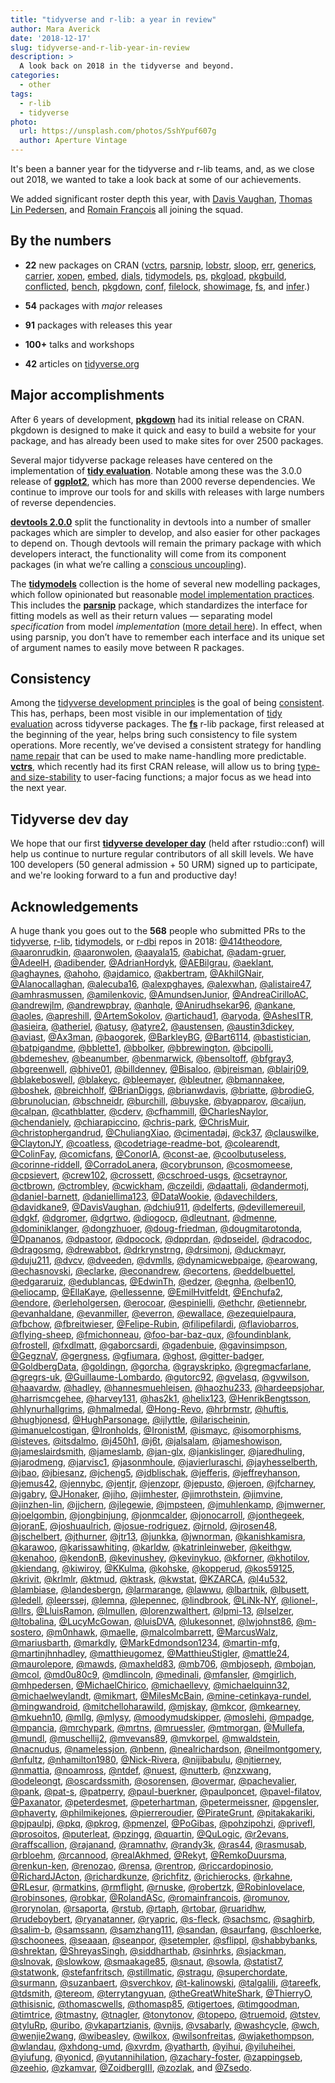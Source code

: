 ```yaml
---
title: "tidyverse and r-lib: a year in review"
author: Mara Averick
date: '2018-12-17'
slug: tidyverse-and-r-lib-year-in-review
description: > 
  A look back on 2018 in the tidyverse and beyond.
categories:
  - other
tags:
  - r-lib
  - tidyverse
photo:
  url: https://unsplash.com/photos/SshYpuf607g
  author: Aperture Vintage
---
```


It's been a banner year for the tidyverse and r-lib teams, and, as we close out 2018, we wanted to take a look back at some of our achievements.

We added significant roster depth this year, with [Davis Vaughan](https://twitter.com/dvaughan32/), [Thomas Lin Pedersen](https://twitter.com/thomasp85/), and [Romain François](https://twitter.com/romain_francois/) all joining the squad.

## By the numbers

* **22** new packages on CRAN ([vctrs](https://github.com/r-lib/vctrs), [parsnip](https://github.com/tidymodels/parsnip), [lobstr](https://github.com/r-lib/lobstr), [sloop](https://github.com/r-lib/sloop), [err](https://github.com/r-lib/err), [generics](https://github.com/r-lib/generics), [carrier](https://github.com/r-lib/carrier), [xopen](https://github.com/r-lib/xopen), [embed](https://github.com/tidymodels/embed), [dials](https://github.com/tidymodels/dials), [tidymodels](https://github.com/tidymodels/tidymodels), [ps](https://github.com/r-lib/ps), [pkgload](https://github.com/r-lib/pkgload), [pkgbuild](https://github.com/r-lib/pkgbuild), [conflicted](https://github.com/r-lib/conflicted), [bench](https://github.com/r-lib/bench), [pkgdown](https://github.com/r-lib/pkgdown), [conf](https://github.com/r-lib/conf), [filelock](https://github.com/r-lib/filelock), [showimage](https://github.com/r-lib/showimage), [fs](https://github.com/r-lib/fs), and [infer](https://github.com/tidymodels/infer).)

* **54** packages with *major* releases

* **91** packages with releases this year

* **100+** talks and workshops

* **42** articles on [tidyverse.org](https://www.tidyverse.org/articles/)

## Major accomplishments

After 6 years of development, [**pkgdown**](https://www.tidyverse.org/articles/2018/05/pkgdown-1-0-0/) had its initial release on CRAN. pkgdown is designed to make it quick and easy to build a website for your package, and has already been used to make sites for over 2500 packages. 

Several major tidyverse package releases have centered on the implementation of [**tidy evaluation**](https://tidyeval.tidyverse.org/). Notable among these was the 3.0.0 release of [**ggplot2**](https://www.tidyverse.org/articles/2018/07/ggplot2-3-0-0/), which has more than 2000 reverse dependencies. We continue to improve our tools for and skills with releases with large numbers of reverse dependencies.

[**devtools 2.0.0**](https://www.tidyverse.org/articles/2018/10/devtools-2-0-0/) split the functionality in devtools into a number of smaller packages which are simpler to develop, and also easier for other packages to depend on. Though devtools will remain the primary package with which developers interact, the functionality will come from its component packages (in what we’re calling a [conscious uncoupling](https://github.com/r-lib/devtools#conscious-uncoupling)).

The [**tidymodels**](https://github.com/tidymodels) collection is the home of several new modelling packages, which follow opinionated but reasonable [model implementation practices](https://tidymodels.github.io/model-implementation-principles/). This includes the [**parsnip**](https://tidymodels.github.io/parsnip/) package, which standardizes the interface for fitting models as well as their return values — separating model *specification* from model *implementation* ([more detail here](https://www.tidyverse.org/articles/2018/11/parsnip-0-0-1/)). In effect, when using parsnip, you don’t have to remember each interface and its unique set of argument names to easily move between R packages.

## Consistency

Among the [tidyverse development principles](https://principles.tidyverse.org) is the goal of being [consistent](https://principles.tidyverse.org/unifying-principles.html#consistent). This has, perhaps, been most visible in our implementation of [tidy evaluation](https://tidyeval.tidyverse.org/) across tidyverse packages. The [**fs**](https://fs.r-lib.org/) r-lib package, first released at the beginning of the year, helps bring such consistency to file system operations. More recently, we’ve devised a consistent strategy for handling [name repair](https://principles.tidyverse.org/names-attribute.html) that can be used to make name-handling more predictable. [**vctrs**](https://vctrs.r-lib.org/), which recently had its first CRAN release, will allow us to bring [type- and size-stability](https://vctrs.r-lib.org/articles/stability.html) to user-facing functions; a major focus as we head into the next year.

## Tidyverse dev day

We hope that our first [**tidyverse developer day**](https://www.tidyverse.org/articles/2018/11/tidyverse-developer-day-2019/) (held after rstudio::conf) will help us continue to nurture regular contributors of all skill levels. We have 100 developers (50 general admission + 50 URM) signed up to participate, and we're looking forward to a fun and productive day!

## Acknowledgements

A huge thank you goes out to the __568__ people who submitted PRs to the [tidyverse](https://github.com/tidyverse/), [r-lib](https://github.com/r-lib/), [tidymodels](https://github.com/tidymodels), or [r-dbi](https://github.com/r-dbi) repos in 2018:
[&#x0040;414theodore](https://github.com/414theodore), [&#x0040;aaronrudkin](https://github.com/aaronrudkin), [&#x0040;aaronwolen](https://github.com/aaronwolen), [&#x0040;aayala15](https://github.com/aayala15), [&#x0040;abichat](https://github.com/abichat), [&#x0040;adam-gruer](https://github.com/adam-gruer), [&#x0040;AdeelH](https://github.com/AdeelH), [&#x0040;adibender](https://github.com/adibender), [&#x0040;AdrianHordyk](https://github.com/AdrianHordyk), [&#x0040;AEBilgrau](https://github.com/AEBilgrau), [&#x0040;aeklant](https://github.com/aeklant), [&#x0040;aghaynes](https://github.com/aghaynes), [&#x0040;ahoho](https://github.com/ahoho), [&#x0040;ajdamico](https://github.com/ajdamico), [&#x0040;akbertram](https://github.com/akbertram), [&#x0040;AkhilGNair](https://github.com/AkhilGNair), [&#x0040;Alanocallaghan](https://github.com/Alanocallaghan), [&#x0040;alecuba16](https://github.com/alecuba16), [&#x0040;alexpghayes](https://github.com/alexpghayes), [&#x0040;alexwhan](https://github.com/alexwhan), [&#x0040;alistaire47](https://github.com/alistaire47), [&#x0040;amhrasmussen](https://github.com/amhrasmussen), [&#x0040;amilenkovic](https://github.com/amilenkovic), [&#x0040;AmundsenJunior](https://github.com/AmundsenJunior), [&#x0040;AndreaCirilloAC](https://github.com/AndreaCirilloAC), [&#x0040;andrewjlm](https://github.com/andrewjlm), [&#x0040;andrewpbray](https://github.com/andrewpbray), [&#x0040;anhqle](https://github.com/anhqle), [&#x0040;Anirudhsekar96](https://github.com/Anirudhsekar96), [&#x0040;ankane](https://github.com/ankane), [&#x0040;aoles](https://github.com/aoles), [&#x0040;apreshill](https://github.com/apreshill), [&#x0040;ArtemSokolov](https://github.com/ArtemSokolov), [&#x0040;artichaud1](https://github.com/artichaud1), [&#x0040;aryoda](https://github.com/aryoda), [&#x0040;AshesITR](https://github.com/AshesITR), [&#x0040;asieira](https://github.com/asieira), [&#x0040;atheriel](https://github.com/atheriel), [&#x0040;atusy](https://github.com/atusy), [&#x0040;atyre2](https://github.com/atyre2), [&#x0040;austensen](https://github.com/austensen), [&#x0040;austin3dickey](https://github.com/austin3dickey), [&#x0040;aviast](https://github.com/aviast), [&#x0040;Ax3man](https://github.com/Ax3man), [&#x0040;baogorek](https://github.com/baogorek), [&#x0040;BarkleyBG](https://github.com/BarkleyBG), [&#x0040;Bart6114](https://github.com/Bart6114), [&#x0040;bastistician](https://github.com/bastistician), [&#x0040;batpigandme](https://github.com/batpigandme), [&#x0040;bblette1](https://github.com/bblette1), [&#x0040;bbolker](https://github.com/bbolker), [&#x0040;bbrewington](https://github.com/bbrewington), [&#x0040;bcipolli](https://github.com/bcipolli), [&#x0040;bdemeshev](https://github.com/bdemeshev), [&#x0040;beanumber](https://github.com/beanumber), [&#x0040;benmarwick](https://github.com/benmarwick), [&#x0040;bensoltoff](https://github.com/bensoltoff), [&#x0040;bfgray3](https://github.com/bfgray3), [&#x0040;bgreenwell](https://github.com/bgreenwell), [&#x0040;bhive01](https://github.com/bhive01), [&#x0040;billdenney](https://github.com/billdenney), [&#x0040;Bisaloo](https://github.com/Bisaloo), [&#x0040;bjreisman](https://github.com/bjreisman), [&#x0040;blairj09](https://github.com/blairj09), [&#x0040;blakeboswell](https://github.com/blakeboswell), [&#x0040;blakeyc](https://github.com/blakeyc), [&#x0040;bleemayer](https://github.com/bleemayer), [&#x0040;bleutner](https://github.com/bleutner), [&#x0040;bmannakee](https://github.com/bmannakee), [&#x0040;boshek](https://github.com/boshek), [&#x0040;breichholf](https://github.com/breichholf), [&#x0040;BrianDiggs](https://github.com/BrianDiggs), [&#x0040;brianwdavis](https://github.com/brianwdavis), [&#x0040;briatte](https://github.com/briatte), [&#x0040;brodieG](https://github.com/brodieG), [&#x0040;brunolucian](https://github.com/brunolucian), [&#x0040;bschneidr](https://github.com/bschneidr), [&#x0040;burchill](https://github.com/burchill), [&#x0040;buyske](https://github.com/buyske), [&#x0040;byapparov](https://github.com/byapparov), [&#x0040;caijun](https://github.com/caijun), [&#x0040;calpan](https://github.com/calpan), [&#x0040;cathblatter](https://github.com/cathblatter), [&#x0040;cderv](https://github.com/cderv), [&#x0040;cfhammill](https://github.com/cfhammill), [&#x0040;CharlesNaylor](https://github.com/CharlesNaylor), [&#x0040;chendaniely](https://github.com/chendaniely), [&#x0040;chiarapiccino](https://github.com/chiarapiccino), [&#x0040;chris-park](https://github.com/chris-park), [&#x0040;ChrisMuir](https://github.com/ChrisMuir), [&#x0040;christophergandrud](https://github.com/christophergandrud), [&#x0040;ChuliangXiao](https://github.com/ChuliangXiao), [&#x0040;cimentadaj](https://github.com/cimentadaj), [&#x0040;ck37](https://github.com/ck37), [&#x0040;clauswilke](https://github.com/clauswilke), [&#x0040;ClaytonJY](https://github.com/ClaytonJY), [&#x0040;coatless](https://github.com/coatless), [&#x0040;codetriage-readme-bot](https://github.com/codetriage-readme-bot), [&#x0040;colearendt](https://github.com/colearendt), [&#x0040;ColinFay](https://github.com/ColinFay), [&#x0040;comicfans](https://github.com/comicfans), [&#x0040;ConorIA](https://github.com/ConorIA), [&#x0040;const-ae](https://github.com/const-ae), [&#x0040;coolbutuseless](https://github.com/coolbutuseless), [&#x0040;corinne-riddell](https://github.com/corinne-riddell), [&#x0040;CorradoLanera](https://github.com/CorradoLanera), [&#x0040;corybrunson](https://github.com/corybrunson), [&#x0040;cosmomeese](https://github.com/cosmomeese), [&#x0040;cpsievert](https://github.com/cpsievert), [&#x0040;crew102](https://github.com/crew102), [&#x0040;crossett](https://github.com/crossett), [&#x0040;cschroed-usgs](https://github.com/cschroed-usgs), [&#x0040;csetraynor](https://github.com/csetraynor), [&#x0040;ctbrown](https://github.com/ctbrown), [&#x0040;ctrombley](https://github.com/ctrombley), [&#x0040;cwickham](https://github.com/cwickham), [&#x0040;czeildi](https://github.com/czeildi), [&#x0040;daattali](https://github.com/daattali), [&#x0040;dandermotj](https://github.com/dandermotj), [&#x0040;daniel-barnett](https://github.com/daniel-barnett), [&#x0040;daniellima123](https://github.com/daniellima123), [&#x0040;DataWookie](https://github.com/DataWookie), [&#x0040;davechilders](https://github.com/davechilders), [&#x0040;davidkane9](https://github.com/davidkane9), [&#x0040;DavisVaughan](https://github.com/DavisVaughan), [&#x0040;dchiu911](https://github.com/dchiu911), [&#x0040;delferts](https://github.com/delferts), [&#x0040;devillemereuil](https://github.com/devillemereuil), [&#x0040;dgkf](https://github.com/dgkf), [&#x0040;dgromer](https://github.com/dgromer), [&#x0040;dgrtwo](https://github.com/dgrtwo), [&#x0040;diogocp](https://github.com/diogocp), [&#x0040;dleutnant](https://github.com/dleutnant), [&#x0040;dmenne](https://github.com/dmenne), [&#x0040;dominiklanger](https://github.com/dominiklanger), [&#x0040;dongzhuoer](https://github.com/dongzhuoer), [&#x0040;doug-friedman](https://github.com/doug-friedman), [&#x0040;dougmitarotonda](https://github.com/dougmitarotonda), [&#x0040;Dpananos](https://github.com/Dpananos), [&#x0040;dpastoor](https://github.com/dpastoor), [&#x0040;dpocock](https://github.com/dpocock), [&#x0040;dpprdan](https://github.com/dpprdan), [&#x0040;dpseidel](https://github.com/dpseidel), [&#x0040;dracodoc](https://github.com/dracodoc), [&#x0040;dragosmg](https://github.com/dragosmg), [&#x0040;drewabbot](https://github.com/drewabbot), [&#x0040;drkrynstrng](https://github.com/drkrynstrng), [&#x0040;drsimonj](https://github.com/drsimonj), [&#x0040;duckmayr](https://github.com/duckmayr), [&#x0040;duju211](https://github.com/duju211), [&#x0040;dvcv](https://github.com/dvcv), [&#x0040;dveeden](https://github.com/dveeden), [&#x0040;dvmlls](https://github.com/dvmlls), [&#x0040;dynamicwebpaige](https://github.com/dynamicwebpaige), [&#x0040;earowang](https://github.com/earowang), [&#x0040;echasnovski](https://github.com/echasnovski), [&#x0040;eclarke](https://github.com/eclarke), [&#x0040;econandrew](https://github.com/econandrew), [&#x0040;ecortens](https://github.com/ecortens), [&#x0040;eddelbuettel](https://github.com/eddelbuettel), [&#x0040;edgararuiz](https://github.com/edgararuiz), [&#x0040;edublancas](https://github.com/edublancas), [&#x0040;EdwinTh](https://github.com/EdwinTh), [&#x0040;edzer](https://github.com/edzer), [&#x0040;egnha](https://github.com/egnha), [&#x0040;elben10](https://github.com/elben10), [&#x0040;eliocamp](https://github.com/eliocamp), [&#x0040;EllaKaye](https://github.com/EllaKaye), [&#x0040;ellessenne](https://github.com/ellessenne), [&#x0040;EmilHvitfeldt](https://github.com/EmilHvitfeldt), [&#x0040;Enchufa2](https://github.com/Enchufa2), [&#x0040;endore](https://github.com/endore), [&#x0040;erleholgersen](https://github.com/erleholgersen), [&#x0040;erocoar](https://github.com/erocoar), [&#x0040;espinielli](https://github.com/espinielli), [&#x0040;ethchr](https://github.com/ethchr), [&#x0040;etiennebr](https://github.com/etiennebr), [&#x0040;evanhaldane](https://github.com/evanhaldane), [&#x0040;evanmiller](https://github.com/evanmiller), [&#x0040;everron](https://github.com/everron), [&#x0040;ewallace](https://github.com/ewallace), [&#x0040;ezequielpaura](https://github.com/ezequielpaura), [&#x0040;fbchow](https://github.com/fbchow), [&#x0040;fbreitwieser](https://github.com/fbreitwieser), [&#x0040;Felipe-Rubin](https://github.com/Felipe-Rubin), [&#x0040;filipefilardi](https://github.com/filipefilardi), [&#x0040;flaviobarros](https://github.com/flaviobarros), [&#x0040;flying-sheep](https://github.com/flying-sheep), [&#x0040;fmichonneau](https://github.com/fmichonneau), [&#x0040;foo-bar-baz-qux](https://github.com/foo-bar-baz-qux), [&#x0040;foundinblank](https://github.com/foundinblank), [&#x0040;frostell](https://github.com/frostell), [&#x0040;fxdlmatt](https://github.com/fxdlmatt), [&#x0040;gaborcsardi](https://github.com/gaborcsardi), [&#x0040;gadenbuie](https://github.com/gadenbuie), [&#x0040;gavinsimpson](https://github.com/gavinsimpson), [&#x0040;GegznaV](https://github.com/GegznaV), [&#x0040;gergness](https://github.com/gergness), [&#x0040;gfiumara](https://github.com/gfiumara), [&#x0040;ghost](https://github.com/ghost), [&#x0040;gitter-badger](https://github.com/gitter-badger), [&#x0040;GoldbergData](https://github.com/GoldbergData), [&#x0040;goldingn](https://github.com/goldingn), [&#x0040;gorcha](https://github.com/gorcha), [&#x0040;grayskripko](https://github.com/grayskripko), [&#x0040;gregmacfarlane](https://github.com/gregmacfarlane), [&#x0040;gregrs-uk](https://github.com/gregrs-uk), [&#x0040;Guillaume-Lombardo](https://github.com/Guillaume-Lombardo), [&#x0040;gutorc92](https://github.com/gutorc92), [&#x0040;gvelasq](https://github.com/gvelasq), [&#x0040;gvwilson](https://github.com/gvwilson), [&#x0040;haavardw](https://github.com/haavardw), [&#x0040;hadley](https://github.com/hadley), [&#x0040;hannesmuehleisen](https://github.com/hannesmuehleisen), [&#x0040;haozhu233](https://github.com/haozhu233), [&#x0040;hardeepsjohar](https://github.com/hardeepsjohar), [&#x0040;harrismcgehee](https://github.com/harrismcgehee), [&#x0040;harvey131](https://github.com/harvey131), [&#x0040;has2k1](https://github.com/has2k1), [&#x0040;helix123](https://github.com/helix123), [&#x0040;HenrikBengtsson](https://github.com/HenrikBengtsson), [&#x0040;hlynurhallgrims](https://github.com/hlynurhallgrims), [&#x0040;hmalmedal](https://github.com/hmalmedal), [&#x0040;Hong-Revo](https://github.com/Hong-Revo), [&#x0040;hrbrmstr](https://github.com/hrbrmstr), [&#x0040;huftis](https://github.com/huftis), [&#x0040;hughjonesd](https://github.com/hughjonesd), [&#x0040;HughParsonage](https://github.com/HughParsonage), [&#x0040;ijlyttle](https://github.com/ijlyttle), [&#x0040;ilarischeinin](https://github.com/ilarischeinin), [&#x0040;imanuelcostigan](https://github.com/imanuelcostigan), [&#x0040;Ironholds](https://github.com/Ironholds), [&#x0040;IronistM](https://github.com/IronistM), [&#x0040;ismayc](https://github.com/ismayc), [&#x0040;isomorphisms](https://github.com/isomorphisms), [&#x0040;isteves](https://github.com/isteves), [&#x0040;itsdalmo](https://github.com/itsdalmo), [&#x0040;j450h1](https://github.com/j450h1), [&#x0040;j6t](https://github.com/j6t), [&#x0040;jalsalam](https://github.com/jalsalam), [&#x0040;jameshowison](https://github.com/jameshowison), [&#x0040;jameslairdsmith](https://github.com/jameslairdsmith), [&#x0040;jameslamb](https://github.com/jameslamb), [&#x0040;jan-glx](https://github.com/jan-glx), [&#x0040;jankislinger](https://github.com/jankislinger), [&#x0040;jaredhuling](https://github.com/jaredhuling), [&#x0040;jarodmeng](https://github.com/jarodmeng), [&#x0040;jarvisc1](https://github.com/jarvisc1), [&#x0040;jasonmhoule](https://github.com/jasonmhoule), [&#x0040;javierluraschi](https://github.com/javierluraschi), [&#x0040;jayhesselberth](https://github.com/jayhesselberth), [&#x0040;jbao](https://github.com/jbao), [&#x0040;jbiesanz](https://github.com/jbiesanz), [&#x0040;jcheng5](https://github.com/jcheng5), [&#x0040;jdblischak](https://github.com/jdblischak), [&#x0040;jefferis](https://github.com/jefferis), [&#x0040;jeffreyhanson](https://github.com/jeffreyhanson), [&#x0040;jemus42](https://github.com/jemus42), [&#x0040;jennybc](https://github.com/jennybc), [&#x0040;jentjr](https://github.com/jentjr), [&#x0040;jenzopr](https://github.com/jenzopr), [&#x0040;jepusto](https://github.com/jepusto), [&#x0040;jeroen](https://github.com/jeroen), [&#x0040;jfcharney](https://github.com/jfcharney), [&#x0040;jgabry](https://github.com/jgabry), [&#x0040;JHonaker](https://github.com/JHonaker), [&#x0040;jiho](https://github.com/jiho), [&#x0040;jimhester](https://github.com/jimhester), [&#x0040;jimrothstein](https://github.com/jimrothstein), [&#x0040;jimvine](https://github.com/jimvine), [&#x0040;jinzhen-lin](https://github.com/jinzhen-lin), [&#x0040;jjchern](https://github.com/jjchern), [&#x0040;jlegewie](https://github.com/jlegewie), [&#x0040;jmpsteen](https://github.com/jmpsteen), [&#x0040;jmuhlenkamp](https://github.com/jmuhlenkamp), [&#x0040;jmwerner](https://github.com/jmwerner), [&#x0040;joelgombin](https://github.com/joelgombin), [&#x0040;jongbinjung](https://github.com/jongbinjung), [&#x0040;jonmcalder](https://github.com/jonmcalder), [&#x0040;jonocarroll](https://github.com/jonocarroll), [&#x0040;jonthegeek](https://github.com/jonthegeek), [&#x0040;joranE](https://github.com/joranE), [&#x0040;joshuaulrich](https://github.com/joshuaulrich), [&#x0040;josue-rodriguez](https://github.com/josue-rodriguez), [&#x0040;jrnold](https://github.com/jrnold), [&#x0040;jrosen48](https://github.com/jrosen48), [&#x0040;jschelbert](https://github.com/jschelbert), [&#x0040;jthurner](https://github.com/jthurner), [&#x0040;jtr13](https://github.com/jtr13), [&#x0040;junkka](https://github.com/junkka), [&#x0040;jwnorman](https://github.com/jwnorman), [&#x0040;kanishkamisra](https://github.com/kanishkamisra), [&#x0040;karawoo](https://github.com/karawoo), [&#x0040;karissawhiting](https://github.com/karissawhiting), [&#x0040;karldw](https://github.com/karldw), [&#x0040;katrinleinweber](https://github.com/katrinleinweber), [&#x0040;keithgw](https://github.com/keithgw), [&#x0040;kenahoo](https://github.com/kenahoo), [&#x0040;kendonB](https://github.com/kendonB), [&#x0040;kevinushey](https://github.com/kevinushey), [&#x0040;kevinykuo](https://github.com/kevinykuo), [&#x0040;kforner](https://github.com/kforner), [&#x0040;khotilov](https://github.com/khotilov), [&#x0040;kiendang](https://github.com/kiendang), [&#x0040;kiwiroy](https://github.com/kiwiroy), [&#x0040;KKulma](https://github.com/KKulma), [&#x0040;kohske](https://github.com/kohske), [&#x0040;kopperud](https://github.com/kopperud), [&#x0040;kos59125](https://github.com/kos59125), [&#x0040;krivit](https://github.com/krivit), [&#x0040;krlmlr](https://github.com/krlmlr), [&#x0040;ktmud](https://github.com/ktmud), [&#x0040;ktrask](https://github.com/ktrask), [&#x0040;kwstat](https://github.com/kwstat), [&#x0040;KZARCA](https://github.com/KZARCA), [&#x0040;l4u532](https://github.com/l4u532), [&#x0040;lambiase](https://github.com/lambiase), [&#x0040;landesbergn](https://github.com/landesbergn), [&#x0040;larmarange](https://github.com/larmarange), [&#x0040;lawwu](https://github.com/lawwu), [&#x0040;lbartnik](https://github.com/lbartnik), [&#x0040;lbusett](https://github.com/lbusett), [&#x0040;ledell](https://github.com/ledell), [&#x0040;leerssej](https://github.com/leerssej), [&#x0040;lemna](https://github.com/lemna), [&#x0040;lepennec](https://github.com/lepennec), [&#x0040;lindbrook](https://github.com/lindbrook), [&#x0040;LiNk-NY](https://github.com/LiNk-NY), [&#x0040;lionel-](https://github.com/lionel-), [&#x0040;llrs](https://github.com/llrs), [&#x0040;LluisRamon](https://github.com/LluisRamon), [&#x0040;lmullen](https://github.com/lmullen), [&#x0040;lorenzwalthert](https://github.com/lorenzwalthert), [&#x0040;lpmi-13](https://github.com/lpmi-13), [&#x0040;lselzer](https://github.com/lselzer), [&#x0040;ltobalina](https://github.com/ltobalina), [&#x0040;LucyMcGowan](https://github.com/LucyMcGowan), [&#x0040;luisDVA](https://github.com/luisDVA), [&#x0040;lukesonnet](https://github.com/lukesonnet), [&#x0040;lwjohnst86](https://github.com/lwjohnst86), [&#x0040;m-sostero](https://github.com/m-sostero), [&#x0040;m0nhawk](https://github.com/m0nhawk), [&#x0040;maelle](https://github.com/maelle), [&#x0040;malcolmbarrett](https://github.com/malcolmbarrett), [&#x0040;MarcusWalz](https://github.com/MarcusWalz), [&#x0040;mariusbarth](https://github.com/mariusbarth), [&#x0040;markdly](https://github.com/markdly), [&#x0040;MarkEdmondson1234](https://github.com/MarkEdmondson1234), [&#x0040;martin-mfg](https://github.com/martin-mfg), [&#x0040;martinjhnhadley](https://github.com/martinjhnhadley), [&#x0040;matthieugomez](https://github.com/matthieugomez), [&#x0040;MatthieuStigler](https://github.com/MatthieuStigler), [&#x0040;mattle24](https://github.com/mattle24), [&#x0040;maurolepore](https://github.com/maurolepore), [&#x0040;mawds](https://github.com/mawds), [&#x0040;maxheld83](https://github.com/maxheld83), [&#x0040;mb706](https://github.com/mb706), [&#x0040;mbjoseph](https://github.com/mbjoseph), [&#x0040;mbojan](https://github.com/mbojan), [&#x0040;mcol](https://github.com/mcol), [&#x0040;md0u80c9](https://github.com/md0u80c9), [&#x0040;mdlincoln](https://github.com/mdlincoln), [&#x0040;medinali](https://github.com/medinali), [&#x0040;mfansler](https://github.com/mfansler), [&#x0040;mgirlich](https://github.com/mgirlich), [&#x0040;mhpedersen](https://github.com/mhpedersen), [&#x0040;MichaelChirico](https://github.com/MichaelChirico), [&#x0040;michaellevy](https://github.com/michaellevy), [&#x0040;michaelquinn32](https://github.com/michaelquinn32), [&#x0040;michaelweylandt](https://github.com/michaelweylandt), [&#x0040;mikmart](https://github.com/mikmart), [&#x0040;MilesMcBain](https://github.com/MilesMcBain), [&#x0040;mine-cetinkaya-rundel](https://github.com/mine-cetinkaya-rundel), [&#x0040;mingwandroid](https://github.com/mingwandroid), [&#x0040;mitchelloharawild](https://github.com/mitchelloharawild), [&#x0040;mjskay](https://github.com/mjskay), [&#x0040;mkcor](https://github.com/mkcor), [&#x0040;mkearney](https://github.com/mkearney), [&#x0040;mkuehn10](https://github.com/mkuehn10), [&#x0040;mllg](https://github.com/mllg), [&#x0040;mlysy](https://github.com/mlysy), [&#x0040;moodymudskipper](https://github.com/moodymudskipper), [&#x0040;moslehi](https://github.com/moslehi), [&#x0040;mpadge](https://github.com/mpadge), [&#x0040;mpancia](https://github.com/mpancia), [&#x0040;mrchypark](https://github.com/mrchypark), [&#x0040;mrtns](https://github.com/mrtns), [&#x0040;mruessler](https://github.com/mruessler), [&#x0040;mtmorgan](https://github.com/mtmorgan), [&#x0040;Mullefa](https://github.com/Mullefa), [&#x0040;mundl](https://github.com/mundl), [&#x0040;muschellij2](https://github.com/muschellij2), [&#x0040;mvevans89](https://github.com/mvevans89), [&#x0040;mvkorpel](https://github.com/mvkorpel), [&#x0040;mwaldstein](https://github.com/mwaldstein), [&#x0040;nacnudus](https://github.com/nacnudus), [&#x0040;namelessjon](https://github.com/namelessjon), [&#x0040;nbenn](https://github.com/nbenn), [&#x0040;nealrichardson](https://github.com/nealrichardson), [&#x0040;neilmontgomery](https://github.com/neilmontgomery), [&#x0040;nfultz](https://github.com/nfultz), [&#x0040;nhamilton1980](https://github.com/nhamilton1980), [&#x0040;Nick-Rivera](https://github.com/Nick-Rivera), [&#x0040;nijibabulu](https://github.com/nijibabulu), [&#x0040;njtierney](https://github.com/njtierney), [&#x0040;nmattia](https://github.com/nmattia), [&#x0040;noamross](https://github.com/noamross), [&#x0040;ntdef](https://github.com/ntdef), [&#x0040;nuest](https://github.com/nuest), [&#x0040;nutterb](https://github.com/nutterb), [&#x0040;nzxwang](https://github.com/nzxwang), [&#x0040;odeleongt](https://github.com/odeleongt), [&#x0040;oscardssmith](https://github.com/oscardssmith), [&#x0040;osorensen](https://github.com/osorensen), [&#x0040;overmar](https://github.com/overmar), [&#x0040;pachevalier](https://github.com/pachevalier), [&#x0040;pank](https://github.com/pank), [&#x0040;pat-s](https://github.com/pat-s), [&#x0040;patperry](https://github.com/patperry), [&#x0040;paul-buerkner](https://github.com/paul-buerkner), [&#x0040;paulponcet](https://github.com/paulponcet), [&#x0040;pavel-filatov](https://github.com/pavel-filatov), [&#x0040;Paxanator](https://github.com/Paxanator), [&#x0040;peterdesmet](https://github.com/peterdesmet), [&#x0040;peterhartman](https://github.com/peterhartman), [&#x0040;petermeissner](https://github.com/petermeissner), [&#x0040;pgensler](https://github.com/pgensler), [&#x0040;phaverty](https://github.com/phaverty), [&#x0040;philmikejones](https://github.com/philmikejones), [&#x0040;pierreroudier](https://github.com/pierreroudier), [&#x0040;PirateGrunt](https://github.com/PirateGrunt), [&#x0040;pitakakariki](https://github.com/pitakakariki), [&#x0040;pjpaulpj](https://github.com/pjpaulpj), [&#x0040;pkq](https://github.com/pkq), [&#x0040;pkrog](https://github.com/pkrog), [&#x0040;pmenzel](https://github.com/pmenzel), [&#x0040;PoGibas](https://github.com/PoGibas), [&#x0040;pohzipohzi](https://github.com/pohzipohzi), [&#x0040;privefl](https://github.com/privefl), [&#x0040;prosoitos](https://github.com/prosoitos), [&#x0040;puterleat](https://github.com/puterleat), [&#x0040;pzingg](https://github.com/pzingg), [&#x0040;quartin](https://github.com/quartin), [&#x0040;QuLogic](https://github.com/QuLogic), [&#x0040;r2evans](https://github.com/r2evans), [&#x0040;raffscallion](https://github.com/raffscallion), [&#x0040;rajanand](https://github.com/rajanand), [&#x0040;ramnathv](https://github.com/ramnathv), [&#x0040;randy3k](https://github.com/randy3k), [&#x0040;ras44](https://github.com/ras44), [&#x0040;rasmusab](https://github.com/rasmusab), [&#x0040;rbloehm](https://github.com/rbloehm), [&#x0040;rcannood](https://github.com/rcannood), [&#x0040;realAkhmed](https://github.com/realAkhmed), [&#x0040;Rekyt](https://github.com/Rekyt), [&#x0040;RemkoDuursma](https://github.com/RemkoDuursma), [&#x0040;renkun-ken](https://github.com/renkun-ken), [&#x0040;renozao](https://github.com/renozao), [&#x0040;rensa](https://github.com/rensa), [&#x0040;rentrop](https://github.com/rentrop), [&#x0040;riccardopinosio](https://github.com/riccardopinosio), [&#x0040;RichardJActon](https://github.com/RichardJActon), [&#x0040;richardkunze](https://github.com/richardkunze), [&#x0040;richfitz](https://github.com/richfitz), [&#x0040;richierocks](https://github.com/richierocks), [&#x0040;rkahne](https://github.com/rkahne), [&#x0040;RLesur](https://github.com/RLesur), [&#x0040;rmatkins](https://github.com/rmatkins), [&#x0040;rmflight](https://github.com/rmflight), [&#x0040;rnuske](https://github.com/rnuske), [&#x0040;robertzk](https://github.com/robertzk), [&#x0040;Robinlovelace](https://github.com/Robinlovelace), [&#x0040;robinsones](https://github.com/robinsones), [&#x0040;robkar](https://github.com/robkar), [&#x0040;RolandASc](https://github.com/RolandASc), [&#x0040;romainfrancois](https://github.com/romainfrancois), [&#x0040;romunov](https://github.com/romunov), [&#x0040;rorynolan](https://github.com/rorynolan), [&#x0040;rsaporta](https://github.com/rsaporta), [&#x0040;rstub](https://github.com/rstub), [&#x0040;rtaph](https://github.com/rtaph), [&#x0040;rtobar](https://github.com/rtobar), [&#x0040;ruaridhw](https://github.com/ruaridhw), [&#x0040;rudeboybert](https://github.com/rudeboybert), [&#x0040;ryanatanner](https://github.com/ryanatanner), [&#x0040;ryapric](https://github.com/ryapric), [&#x0040;s-fleck](https://github.com/s-fleck), [&#x0040;sachsmc](https://github.com/sachsmc), [&#x0040;saghirb](https://github.com/saghirb), [&#x0040;salim-b](https://github.com/salim-b), [&#x0040;samssann](https://github.com/samssann), [&#x0040;samzhang111](https://github.com/samzhang111), [&#x0040;sandan](https://github.com/sandan), [&#x0040;saurfang](https://github.com/saurfang), [&#x0040;schloerke](https://github.com/schloerke), [&#x0040;schoonees](https://github.com/schoonees), [&#x0040;seaaan](https://github.com/seaaan), [&#x0040;seanpor](https://github.com/seanpor), [&#x0040;setempler](https://github.com/setempler), [&#x0040;sflippl](https://github.com/sflippl), [&#x0040;shabbybanks](https://github.com/shabbybanks), [&#x0040;shrektan](https://github.com/shrektan), [&#x0040;ShreyasSingh](https://github.com/ShreyasSingh), [&#x0040;siddharthab](https://github.com/siddharthab), [&#x0040;sinhrks](https://github.com/sinhrks), [&#x0040;sjackman](https://github.com/sjackman), [&#x0040;slnovak](https://github.com/slnovak), [&#x0040;slowkow](https://github.com/slowkow), [&#x0040;smaakage85](https://github.com/smaakage85), [&#x0040;snaut](https://github.com/snaut), [&#x0040;sowla](https://github.com/sowla), [&#x0040;statist7](https://github.com/statist7), [&#x0040;statwonk](https://github.com/statwonk), [&#x0040;stefanfritsch](https://github.com/stefanfritsch), [&#x0040;stillmatic](https://github.com/stillmatic), [&#x0040;stragu](https://github.com/stragu), [&#x0040;superchordate](https://github.com/superchordate), [&#x0040;surmann](https://github.com/surmann), [&#x0040;suzanbaert](https://github.com/suzanbaert), [&#x0040;sverchkov](https://github.com/sverchkov), [&#x0040;t-kalinowski](https://github.com/t-kalinowski), [&#x0040;talgalili](https://github.com/talgalili), [&#x0040;tareefk](https://github.com/tareefk), [&#x0040;tdsmith](https://github.com/tdsmith), [&#x0040;tereom](https://github.com/tereom), [&#x0040;terrytangyuan](https://github.com/terrytangyuan), [&#x0040;theGreatWhiteShark](https://github.com/theGreatWhiteShark), [&#x0040;ThierryO](https://github.com/ThierryO), [&#x0040;thisisnic](https://github.com/thisisnic), [&#x0040;thomascwells](https://github.com/thomascwells), [&#x0040;thomasp85](https://github.com/thomasp85), [&#x0040;tigertoes](https://github.com/tigertoes), [&#x0040;timgoodman](https://github.com/timgoodman), [&#x0040;timtrice](https://github.com/timtrice), [&#x0040;tmastny](https://github.com/tmastny), [&#x0040;tnagler](https://github.com/tnagler), [&#x0040;tonytonov](https://github.com/tonytonov), [&#x0040;topepo](https://github.com/topepo), [&#x0040;truemoid](https://github.com/truemoid), [&#x0040;tstev](https://github.com/tstev), [&#x0040;tyluRp](https://github.com/tyluRp), [&#x0040;uribo](https://github.com/uribo), [&#x0040;vkapartzianis](https://github.com/vkapartzianis), [&#x0040;vnijs](https://github.com/vnijs), [&#x0040;vsabarly](https://github.com/vsabarly), [&#x0040;washcycle](https://github.com/washcycle), [&#x0040;wch](https://github.com/wch), [&#x0040;wenjie2wang](https://github.com/wenjie2wang), [&#x0040;wibeasley](https://github.com/wibeasley), [&#x0040;wilkox](https://github.com/wilkox), [&#x0040;wilsonfreitas](https://github.com/wilsonfreitas), [&#x0040;wjakethompson](https://github.com/wjakethompson), [&#x0040;wlandau](https://github.com/wlandau), [&#x0040;xhdong-umd](https://github.com/xhdong-umd), [&#x0040;xvrdm](https://github.com/xvrdm), [&#x0040;yatharth](https://github.com/yatharth), [&#x0040;yihui](https://github.com/yihui), [&#x0040;yiluheihei](https://github.com/yiluheihei), [&#x0040;yiufung](https://github.com/yiufung), [&#x0040;yonicd](https://github.com/yonicd), [&#x0040;yutannihilation](https://github.com/yutannihilation), [&#x0040;zachary-foster](https://github.com/zachary-foster), [&#x0040;zappingseb](https://github.com/zappingseb), [&#x0040;zeehio](https://github.com/zeehio), [&#x0040;zkamvar](https://github.com/zkamvar), [&#x0040;ZoidbergIII](https://github.com/ZoidbergIII), [&#x0040;zozlak](https://github.com/zozlak), and [&#x0040;Zsedo](https://github.com/Zsedo).


 
